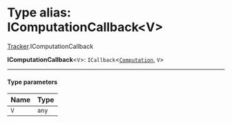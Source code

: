 # Type alias: IComputationCallback\<V>

[Tracker](/en/auto-docs/fixed-layout-editor/modules/Tracker.md).IComputationCallback

**IComputationCallback**<`V`>: `ICallback`<[`Computation`](/en/auto-docs/fixed-layout-editor/classes/Tracker.Computation.md), `V`>

***

#### Type parameters

| Name | Type |
| :------ | :------ |
| `V` | `any` |
